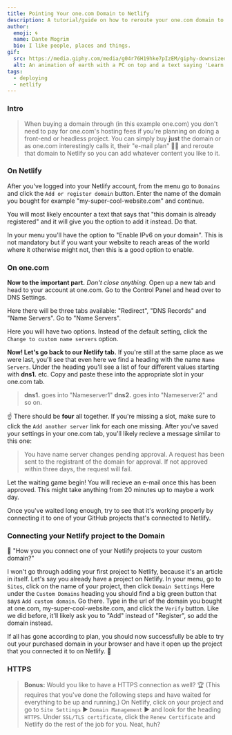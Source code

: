 ```yaml
---
title: Pointing Your one.com Domain to Netlify
description: A tutorial/guide on how to reroute your one.com domain to Netlify.
author:
  emoji: 🌀
  name: Dante Mogrim
  bio: I like people, places and things.
gif:
  src: https://media.giphy.com/media/g04r76H19hke7pIzEM/giphy-downsized.gif
  alt: An animation of earth with a PC on top and a text saying 'Learn to use the Internet'.
tags:
  - deploying
  - netlify
---
```


### Intro
> When buying a domain through (in this example one.com) you don't need to pay for one.com's hosting fees if you're planning on doing a front-end or headless project.
You can simply buy **just** the domain or as one.com interestingly calls it, their "e-mail plan" 🤷‍♂️ and reroute that domain to Netlify so you can add whatever content you like to it.

### On Netlify
After you've logged into your Netlify account, from the menu go to `Domains` and click the `Add or register domain` button.
Enter the name of the domain you bought for example "my-super-cool-website.com" and continue.

You will most likely encounter a text that says that "this domain is already registered" and it will give you the option to add it instead. Do that.

In your menu you'll have the option to "Enable IPv6 on your domain". This is not mandatory but if you want your website to reach areas of the world where it otherwise might not, then this is a good option to enable.

### On one.com
**Now to the important part.**
*Don't close anything.* Open up a new tab and head to your account at one.com.
Go to the Control Panel and head over to DNS Settings.

Here there will be three tabs available: "Redirect", "DNS Records" and "Name Servers".
Go to "Name Servers".

Here you will have two options. Instead of the default setting, click the `Change to custom name servers` option.

**Now! Let's go back to our Netlify tab.**
If you're still at the same place as we were last, you'll see that even here we find a heading with the name `Name Servers`. 
Under the heading you'll see a list of four different values starting with **dns1.** etc.
Copy and paste these into the appropriate slot in your one.com tab.

> **dns1.** goes into "Nameserver1"
> **dns2.** goes into "Nameserver2" and so on.

☝ There should be **four** all together. If you're missing a slot, make sure to click the `Add another server` link for each one missing.
After you've saved your settings in your one.com tab, you'll likely recieve a message similar to this one:

> You have name server changes pending approval. A request has been sent to the registrant of the domain for approval. If not approved within three days, the request will fail.

Let the waiting game begin! You will recieve an e-mail once this has been approved.
This might take anything from 20 minutes up to maybe a work day.

Once you've waited long enough, try to see that it's working properly by connecting it to one of your GitHub projects that's connected to Netlify.

### Connecting your Netlify project to the Domain
🤔 "How you you connect one of your Netlify projects to your custom domain?"

I won't go through adding your first project to Netlify, because it's an article in itself.
Let's say you already have a project on Netlify. In your menu, go to `Sites`, click on the name of your project, then click `Domain Settings`
Here under the `Custom Domains` heading you should find a big green button that says `Add custom domain`. Go there.
Type in the url of the domain you bought at one.com, my-super-cool-website.com, and click the `Verify` button.
Like we did before, it'll likely ask you to "Add" instead of "Register", so add the domain instead.

If all has gone according to plan, you should now successfully be able to try out your purchased domain in your browser and have it open up the project that you connected it to on Netlify. 🥳

### HTTPS
> **Bonus:** Would you like to have a HTTPS connection as well? 🏆 (This requires that you've done the following steps and have waited for everything to be up and running.)
> On Netlify, click on your project and go to `Site Settings` ▶️ `Domain Management` ▶️ and look for the heading `HTTPS`.
Under `SSL/TLS certificate`, click the `Renew Certificate` and Netlify do the rest of the job for you. Neat, huh?
